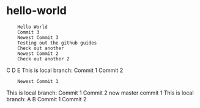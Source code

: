 # hello-world
        Hello World
        Commit 3
        Newest Commit 3
        Testing out the github guides
        Check out another
        Newest Commit 2
        Check out another 2
C
D
E
        This is local branch:
        Commit 1
        Commit 2

        Newest Commit 1

This is local branch:
Commit 1
Commit 2
new master commit 1
This is local branch:
A
B
Commit 1
Commit 2